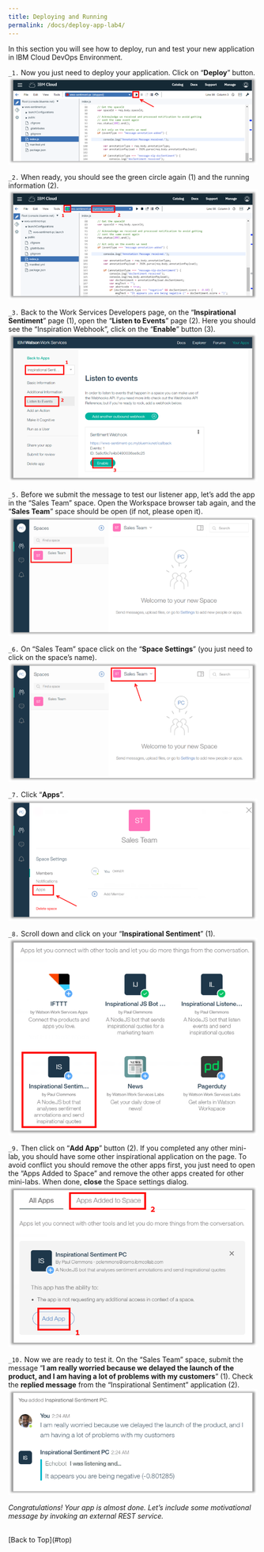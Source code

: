 ```yaml
---
title: Deploying and Running
permalink: /docs/deploy-app-lab4/
---
```


<a name="top"/>

In this section you will see how to deploy, run and test your new application in IBM Cloud DevOps Environment.

`_1.` Now you just need to deploy your application. Click on “**Deploy**” button.
![deploy app](../images/lab3/deploy-app.png)

`_2.` When ready, you should see the green circle again (1) and the running information (2).
![Open Deployed App](../images/lab3/open-deployed-app.png)

`_3.` Back to the Work Services Developers page, on the “**Inspirational Sentiment**” page (1), open the “**Listen to Events**” page (2). Here you should see the “Inspiration Webhook”, click on the “**Enable**” button (3).
![Enable Event](../images/lab3/enable-event.png)

`_5.` Before we submit the message to test our listener app, let’s add the app in the “Sales Team” space. Open the Workspace browser tab again, and the “**Sales Team**” space should be open (if not, please open it).
![Sales Team Space](../images/lab1/sales-team.png)

`_6.` On “Sales Team” space click on the “**Space Settings**” (you just need to click on the space’s name).
![Space Settings](../images/lab1/space-settings.png)

`_7.` Click “**Apps**”.
![Apps](../images/lab1/apps.png)

`_8.` Scroll down and click on your “**Inspirational Sentiment**” (1).
![Inspirational Listener](../images/lab3/add-inspirational-sentiment.png)

`_9.` Then click on “**Add App**” button (2). If you completed any other mini-lab, you should have some other inspirational application on the page. To avoid conflict you should remove the other apps first, you just need to open the “Apps Added to Space” and remove the other apps created for other mini-labs. When done, **close** the Space settings dialog.
![Adding App](../images/lab3/add-app.png)

`_10.` Now we are ready to test it. On the “Sales Team” space, submit the message “**I am really worried because we delayed the launch of the product, and I am having a lot of problems with my customers**” (1).  Check the **replied message** from the “Inspirational Sentiment” application (2).
![Inspiration Quote](../images/lab3/inspiration-sentiment-msg.png)

*Congratulations! Your app is almost done. Let’s include some motivational message by invoking an external REST service.*

<br/>
[Back to Top](#top)  
